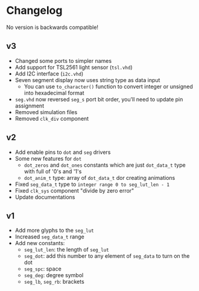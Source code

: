 # Changelog

No version is backwards compatible!

## v3

* Changed some ports to simpler names
* Add support for TSL2561 light sensor (`tsl.vhd`)
* Add I2C interface (`i2c.vhd`)
* Seven segment display now uses string type as data input
  * You can use `to_character()` function to convert integer or unsigned into hexadecimal format
* `seg.vhd` now reversed `seg_s` port bit order, you'll need to update pin assignment
* Removed simulation files
* Removed `clk_div` component

## v2

* Add enable pins to `dot` and `seg` drivers
* Some new features for `dot`
  * `dot_zeros` and `dot_ones` constants which are just `dot_data_t` type with full of '0's and '1's
  * `dot_anim_t` type: array of `dot_data_t` dor creating animations
* Fixed `seg_data_t` type to `integer range 0 to seg_lut_len - 1`
* Fixed `clk_sys` component "divide by zero error"
* Update documentations

## v1

* Add more glyphs to the `seg_lut`
* Increased `seg_data_t` range
* Add new constants:
  * `seg_lut_len`: the length of `seg_lut`
  * `seg_dot`: add this number to any element of `seg_data` to turn on the dot
  * `seg_spc`: space
  * `seg_deg`: degree symbol
  * `seg_lb`, `seg_rb`: brackets
